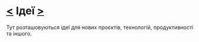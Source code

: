 # [<](README.md) Ідеї [>](stages.md)
Тут розташовуються ідеї для нових проєктів, технологій, продуктивності та іншого.
